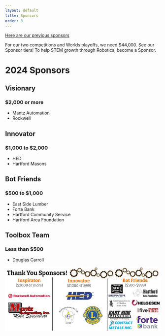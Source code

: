 ```yaml
---
layout: default
title: Sponsors
order: 3
---
```

[Here are our previous sponsors](oldSponsors.md)

For our two competitions and Worlds playoffs, we need $44,000. See our Sponsor tiers! To help STEM growth through Robotics,  become a Sponsor.
# 2024 Sponsors

## Visionary
### $2,000 or more
* Mantz Automation
* Rockwell

## Innovator
### $1,000 to $2,000
* HED
* Hartford Masons

## Bot Friends
### $500 to $1,000
* East Side Lumber
* Forte Bank
* Hartford Community Service
* Hartford Area Foundation

## Toolbox Team
### Less than $500
* Douglas Carroll

<div class="container-fluid px-0">
    <div class="row">
        <div class="col-12">
            <img src="/images/New2024SponserBanner.jpg" class="img-fluid  w-100" alt="Thank you to our sponsors" />
        </div>
    </div>
</div>
